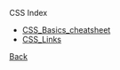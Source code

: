 CSS Index

* [CSS_Basics_cheatsheet](CSS_Basics_cheatsheet.md)
* [CSS_Links](CSS_Links.md)

[Back](./../index.md)
